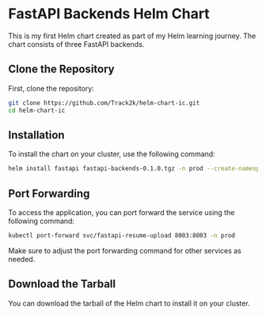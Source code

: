 # FastAPI Backends Helm Chart

This is my first Helm chart created as part of my Helm learning journey. The chart consists of three FastAPI backends.

## Clone the Repository

First, clone the repository:

```sh
git clone https://github.com/Track2k/helm-chart-ic.git
cd helm-chart-ic
```

## Installation

To install the chart on your cluster, use the following command:

```sh
helm install fastapi fastapi-backends-0.1.0.tgz -n prod --create-namespace
```

## Port Forwarding

To access the application, you can port forward the service using the following command:

```sh
kubectl port-forward svc/fastapi-resume-upload 8003:8003 -n prod
```

Make sure to adjust the port forwarding command for other services as needed.

## Download the Tarball

You can download the tarball of the Helm chart to install it on your cluster.